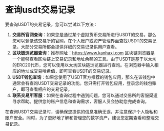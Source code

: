 # 查询usdt交易记录
要查询USDT的交易记录，您可以尝试以下方法：

1. **交易所官网查询**：如果您是通过某个虚拟货币交易所进行USDT的交易，那么您可以登录该交易所的官网，在个人账户或资产管理界面查找USDT的交易记录。大部分交易所都会提供详细的交易记录供用户查看。
2. **区块链浏览器查询**：推荐网址：https://www.kanhaxi.com 区块链浏览器是一个能够查看区块链上交易记录和地址余额的工具。由于USDT是基于以太坊的ERC20代币，您可以使用以太坊区块链浏览器进行查询。在浏览器中输入相应的地址或交易哈希值，即可查看USDT的交易记录。
3. **USDT钱包查询**：如果您使用了USDT官方推荐的钱包应用，那么在该钱包中通常会有查询USDT交易记录的功能。您只需打开钱包应用，登录您的钱包账户，即可查看相应的交易记录。
4. **联系交易所客服**：如果在查询过程中遇到问题，您可以通过交易所的客服渠道寻求帮助。提供您的账户信息和查询需求，客服人员会协助您完成查询。

在查询USDT交易记录时，请确保您提供的信息准确无误，并注意保护个人隐私和账户安全。同时，为了更好地了解和管理您的数字资产，建议您定期查看和整理交易记录。
